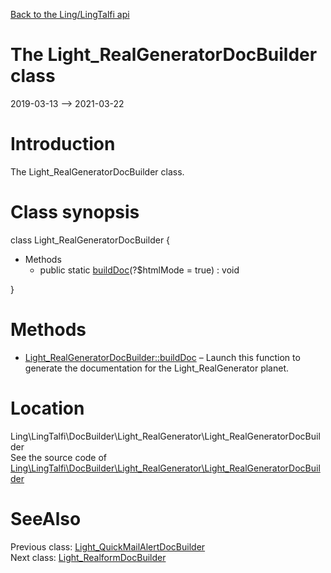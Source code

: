 [Back to the Ling/LingTalfi api](https://github.com/lingtalfi/LingTalfi/blob/master/doc/api/Ling/LingTalfi.md)



The Light_RealGeneratorDocBuilder class
================
2019-03-13 --> 2021-03-22






Introduction
============

The Light_RealGeneratorDocBuilder class.



Class synopsis
==============


class <span class="pl-k">Light_RealGeneratorDocBuilder</span>  {

- Methods
    - public static [buildDoc](https://github.com/lingtalfi/LingTalfi/blob/master/doc/api/Ling/LingTalfi/DocBuilder/Light_RealGenerator/Light_RealGeneratorDocBuilder/buildDoc.md)(?$htmlMode = true) : void

}






Methods
==============

- [Light_RealGeneratorDocBuilder::buildDoc](https://github.com/lingtalfi/LingTalfi/blob/master/doc/api/Ling/LingTalfi/DocBuilder/Light_RealGenerator/Light_RealGeneratorDocBuilder/buildDoc.md) &ndash; Launch this function to generate the documentation for the Light_RealGenerator planet.





Location
=============
Ling\LingTalfi\DocBuilder\Light_RealGenerator\Light_RealGeneratorDocBuilder<br>
See the source code of [Ling\LingTalfi\DocBuilder\Light_RealGenerator\Light_RealGeneratorDocBuilder](https://github.com/lingtalfi/LingTalfi/blob/master/DocBuilder/Light_RealGenerator/Light_RealGeneratorDocBuilder.php)



SeeAlso
==============
Previous class: [Light_QuickMailAlertDocBuilder](https://github.com/lingtalfi/LingTalfi/blob/master/doc/api/Ling/LingTalfi/DocBuilder/Light_QuickMailAlert/Light_QuickMailAlertDocBuilder.md)<br>Next class: [Light_RealformDocBuilder](https://github.com/lingtalfi/LingTalfi/blob/master/doc/api/Ling/LingTalfi/DocBuilder/Light_Realform/Light_RealformDocBuilder.md)<br>
